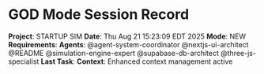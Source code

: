 # GOD Mode Session Record
**Project**: STARTUP SIM
**Date**: Thu Aug 21 15:23:09 EDT 2025
**Mode**: NEW
**Requirements**: 
**Agents**: @agent-system-coordinator @nextjs-ui-architect @README @simulation-engine-expert @supabase-db-architect @three-js-specialist 
**Last Task**: 
**Context**: Enhanced context management active
